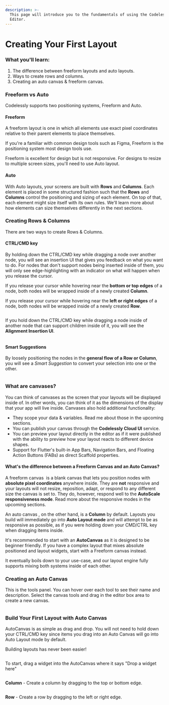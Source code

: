 ```yaml
---
description: >-
  This page will introduce you to the fundamentals of using the Codelessly
  Editor.
---
```


# Creating Your First Layout

### What you'll learn:

1. The difference between freeform layouts and auto layouts.
2. Ways to create rows and columns.
3. Creating an auto canvas & freeform canvas.

### Freeform vs Auto

Codelessly supports two positioning systems, Freeform and Auto.

#### Freeform

A freeform layout is one in which all elements use exact pixel coordinates relative to their parent elements to place themselves.

If you're a familiar with common design tools such as Figma, Freeform is the positioning system most design tools use.

Freeform is excellent for design but is not responsive. For designs to resize to multiple screen sizes, you'll need to use Auto layout.

#### Auto

With Auto layouts, your screens are built with **Rows** and **Columns**. Each element is placed in some structured fashion such that the **Rows** and **Columns** control the positioning and sizing of each element. On top of that, each element might size itself with its own rules. We'll learn more about how elements can size themselves differently in the next sections.

### Creating Rows & Columns

There are two ways to create Rows & Columns.

#### CTRL/CMD key

By holding down the CTRL/CMD key while dragging a node over another node, you will see an insertion UI that gives you feedback on what you want to do. For nodes that don't support nodes being inserted inside of them, you will only see edge-highlighting with an indicator on what will happen when you release the cursor.

If you release your cursor while hovering near the **bottom or top edges** of a node, both nodes will be wrapped inside of a newly created **Column**.

If you release your cursor while hovering near the **left or right edges** of a node, both nodes will be wrapped inside of a newly created **Row**.

<div data-full-width="true">

<figure><img src="../.gitbook/assets/ezgif.com-video-to-gif (1) (1).gif" alt=""><figcaption></figcaption></figure>

</div>

If you hold down the CTRL/CMD key while dragging a node inside of another node that can support children inside of it, you will see the **Alignment Insertion UI**.

<div data-full-width="true">

<figure><img src="../.gitbook/assets/ezgif.com-video-to-gif (2) (1).gif" alt=""><figcaption></figcaption></figure>

</div>

#### Smart Suggestions

By loosely positioning the nodes in the **general flow of a Row or Column**, you will see a _Smart Suggestion_ to convert your selection into one or the other.

<div data-full-width="true">

<figure><img src="../.gitbook/assets/ezgif.com-video-to-gif (3) (1).gif" alt=""><figcaption></figcaption></figure>

</div>

### What are canvases?

You can think of canvases as the screen that your layouts will be displayed inside of. In other words, you can think of it as the dimensions of the display that your app will live inside. Canvases also hold additional functionality:&#x20;

* They scope your data & variables. Read me about those in the upcoming sections.
* You can publish your canvas through the **Codelessly Cloud UI** service.
* You can preview your layout directly in the editor as if it were published with the ability to preview how your layout reacts to different device shapes.
* Support for Flutter's built-in App Bars, Navigation Bars, and Floating Action Buttons (FABs) as direct Scaffold properties.

#### What's the difference between a Freeform Canvas and an Auto Canvas?

A freeform canvas <img src="../.gitbook/assets/snap_screen_20230721014801.png" alt="" data-size="line"> is a blank canvas that lets you position nodes with **absolute pixel coordinates** anywhere inside. They are **not** responsive and your layouts will not resize, reposition, adapt, or respond to any different size the canvas is set to. They do, however, respond well to the **AutoScale responsiveness mode**. Read more about the responsive modes in the upcoming sections.

An auto canvas <img src="../.gitbook/assets/snap_screen_20230721015332.png" alt="" data-size="line">, on the other hand, is a **Column** by default. Layouts you build will immediately go into **Auto Layout mode** and will attempt to be as responsive as possible, as if you were holding down your CMD/CTRL key when dragging items inside.

It's recommended to start with an **AutoCanvas** as it is designed to be beginner friendly. If you have a complex layout that mixes absolute positioned and layout widgets, start with a Freeform canvas instead.

It eventually boils down to your use-case, and our layout engine fully supports mixing both systems inside of each other.

### Creating an Auto Canvas

This is the tools panel. You can hover over each tool to see their name and description. Select the canvas tools and drag in the editor box area to create a new canvas.

<figure><img src="../.gitbook/assets/image (33).png" alt=""><figcaption></figcaption></figure>

### Build Your First Layout with Auto Canvas

AutoCanvas is as simple as drag and drop. You will not need to hold down your CTRL/CMD key since items you drag into an Auto Canvas will go into Auto Layout mode by default.

Building layouts has never been easier!

<div data-full-width="true">

<figure><img src="../.gitbook/assets/ezgif.com-video-to-gif (4) (1).gif" alt=""><figcaption></figcaption></figure>

</div>

To start, drag a widget into the AutoCanvas where it says "Drop a widget here"

<figure><img src="../.gitbook/assets/snap_screen_20230721030119.png" alt=""><figcaption></figcaption></figure>

**Column** - Create a column by dragging to the top or bottom edge.

<figure><img src="../.gitbook/assets/snap_screen_20230721030422.png" alt=""><figcaption></figcaption></figure>

**Row** - Create a row by dragging to the left or right edge.

<figure><img src="../.gitbook/assets/snap_screen_20230721030542.png" alt=""><figcaption></figcaption></figure>
